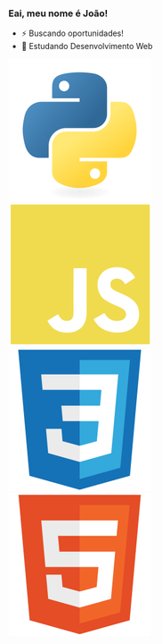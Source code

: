 ### Eai, meu nome é João!
- ⚡ Buscando oportunidades!
- 🌱 Estudando Desenvolvimento Web

<div>
  <img src="https://raw.githubusercontent.com/devicons/devicon/master/icons/python/python-original.svg">
  <img src="https://raw.githubusercontent.com/devicons/devicon/master/icons/javascript/javascript-plain.svg">
  <img src="https://raw.githubusercontent.com/devicons/devicon/master/icons/css3/css3-original.svg">
  <img src="https://raw.githubusercontent.com/devicons/devicon/master/icons/html5/html5-original.svg">
</div>
